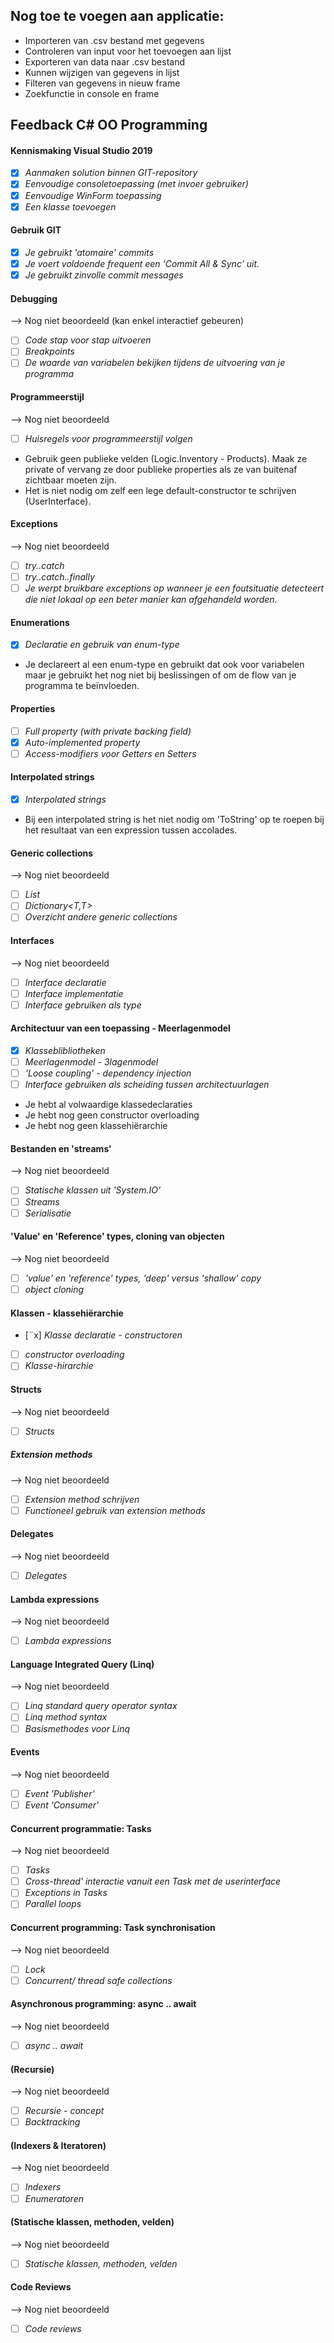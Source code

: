 ## Nog toe te voegen aan applicatie:

- Importeren van .csv bestand met gegevens
- Controleren van input voor het toevoegen aan lijst
- Exporteren van data naar .csv bestand
- Kunnen wijzigen van gegevens in lijst
- Filteren van gegevens in nieuw frame
- Zoekfunctie in console en frame


## Feedback C# OO Programming


#### Kennismaking Visual Studio 2019

- [x] *Aanmaken solution binnen GIT-repository*
- [x] *Eenvoudige consoletoepassing (met invoer gebruiker)*
- [x] *Eenvoudige WinForm toepassing*
- [x] *Een klasse toevoegen*

#### Gebruik GIT

- [x] *Je gebruikt 'atomaire' commits*
- [x] *Je voert voldoende frequent een 'Commit All & Sync' uit.*
- [x] *Je gebruikt zinvolle commit messages*

#### Debugging

--> Nog niet beoordeeld (kan enkel interactief gebeuren)

- [ ] *Code stap voor stap uitvoeren*
- [ ] *Breakpoints*
- [ ] *De waarde van variabelen bekijken tijdens de uitvoering van je programma*

#### Programmeerstijl

--> Nog niet beoordeeld

- [ ] *Huisregels voor programmeerstijl volgen*

* Gebruik geen publieke velden (Logic.Inventory - Products). Maak ze private of vervang ze door publieke properties als ze van buitenaf zichtbaar moeten zijn.
* Het is niet nodig om zelf een lege default-constructor te schrijven (UserInterface). 
 
#### Exceptions

--> Nog niet beoordeeld

- [ ] *try..catch*
- [ ] *try..catch..finally*
- [ ] *Je werpt bruikbare exceptions op wanneer je een foutsituatie detecteert die niet lokaal op een beter manier kan afgehandeld worden.*

#### Enumerations

- [x] *Declaratie en gebruik van enum-type*

* Je declareert al een enum-type en gebruikt dat ook voor variabelen maar je gebruikt het nog niet bij beslissingen of om de flow van je programma te beïnvloeden.
 
#### Properties

- [ ] *Full property (with private backing field)*
- [x] *Auto-implemented property*
- [ ] *Access-modifiers voor Getters en Setters*

#### Interpolated strings

- [x] *Interpolated strings*

* Bij een interpolated string is het niet nodig om 'ToString' op te roepen bij het resultaat van een expression tussen accolades.
 

#### Generic collections

--> Nog niet beoordeeld

- [ ] *List<T>*
- [ ] *Dictionary<T,T>*
- [ ] *Overzicht andere generic collections*

#### Interfaces

--> Nog niet beoordeeld

- [ ] *Interface declaratie*
- [ ] *Interface implementatie*
- [ ] *Interface gebruiken als type*

#### Architectuur van een toepassing - Meerlagenmodel

- [x] *Klasseblibliotheken*
- [ ] *Meerlagenmodel - 3lagenmodel*
- [ ] *'Loose coupling' - dependency injection*
- [ ] *Interface gebruiken als scheiding tussen architectuurlagen*

* Je hebt al volwaardige klassedeclaraties
* Je hebt nog geen constructor overloading
* Je hebt nog geen klassehiërarchie


#### Bestanden en 'streams'

--> Nog niet beoordeeld

- [ ] *Statische klassen uit 'System.IO'*
- [ ] *Streams*
- [ ] *Serialisatie*

#### 'Value' en 'Reference' types, cloning van objecten

--> Nog niet beoordeeld

- [ ] *'value' en 'reference' types, 'deep' versus 'shallow' copy*
- [ ] *object cloning*

#### Klassen - klassehiërarchie

- [¨x] *Klasse declaratie - constructoren*
- [ ] *constructor overloading*
- [ ] *Klasse-hirarchie*

#### Structs

--> Nog niet beoordeeld

- [ ] *Structs*

##### Extension methods

--> Nog niet beoordeeld

- [ ] *Extension method schrijven*
- [ ] *Functioneel gebruik van extension methods*

#### Delegates

--> Nog niet beoordeeld

- [ ] *Delegates*

#### Lambda expressions

--> Nog niet beoordeeld

- [ ] *Lambda expressions*

#### Language Integrated Query (Linq)

--> Nog niet beoordeeld

- [ ] *Linq standard query operator syntax*
- [ ] *Linq method syntax*
- [ ] *Basismethodes voor Linq*

#### Events

--> Nog niet beoordeeld

- [ ] *Event 'Publisher'*
- [ ] *Event 'Consumer'*

#### Concurrent programmatie: Tasks

--> Nog niet beoordeeld

- [ ] *Tasks*
- [ ] *Cross-thread' interactie vanuit een Task met de userinterface*
- [ ] *Exceptions in Tasks*
- [ ] *Parallel loops*
 
#### Concurrent programming: Task synchronisation

--> Nog niet beoordeeld

- [ ] *Lock*
- [ ] *Concurrent/ thread safe collections*

#### Asynchronous programming: async .. await

--> Nog niet beoordeeld

- [ ] *async .. await*

#### (Recursie)

--> Nog niet beoordeeld

- [ ] *Recursie - concept*
- [ ] *Backtracking*

#### (Indexers & Iteratoren)
 
--> Nog niet beoordeeld

- [ ] *Indexers*
- [ ] *Enumeratoren*

#### (Statische klassen, methoden, velden)

--> Nog niet beoordeeld

- [ ] *Statische klassen, methoden, velden*

#### Code Reviews

--> Nog niet beoordeeld

- [ ] *Code reviews*
